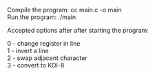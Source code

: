 Compile the program: cc main.c -o main <br />
Run the program: ./main <br />

Accepted options after after starting the program: <br />

0 - change register in line<br />
1 - invert a line<br />
2 - swap adjacent character<br />
3 - convert to KOI-8<br />
